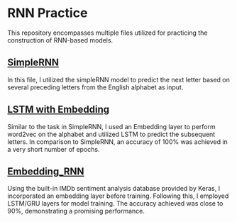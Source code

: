 # RNN Practice
This repository encompasses multiple files utilized for practicing the construction of RNN-based models.

## [SimpleRNN](SimpleRNN.ipynb)
In this file, I utilized the simpleRNN model to predict the next letter based on several preceding letters from the English alphabet as input.

## [LSTM with Embedding](LSTM_with_Embedding.ipynb)
Similar to the task in SimpleRNN, I used an Embedding layer to perform word2vec on the alphabet and utilized LSTM to predict the subsequent letters. In comparison to SimpleRNN, an accuracy of 100% was achieved in a very short number of epochs.

## [Embedding_RNN](Embedding_RNN.ipynb)
Using the built-in IMDb sentiment analysis database provided by Keras, I incorporated an embedding layer before training. Following this, I employed LSTM/GRU layers for model training. The accuracy achieved was close to 90%, demonstrating a promising performance.
